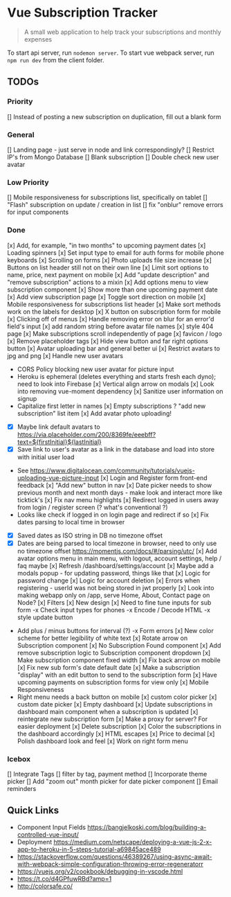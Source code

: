 # Vue Subscription Tracker

> A small web application to help track your subscriptions and monthly expenses

To start api server, run `nodemon server`.
To start vue webpack server, run `npm run dev` from the client folder.

## TODOs
### Priority

[] Instead of posting a new subscription on duplication, fill out a blank form

### General

[] Landing page - just serve in node and link correspondingly?
[] Restrict IP's from Mongo Database
[] Blank subscription
[] Double check new user avatar

### Low Priority
[] Mobile responsiveness for subscriptions list, specifically on tablet
[] "Flash" subscription on update / creation in list
[] fix "onblur" remove errors for input components

### Done

[x] Add, for example, "in two months" to upcoming payment dates
[x] Loading spinners
[x] Set input type to email for auth forms for mobile phone keyboards
[x] Scrolling on forms
[x] Photo uploads file size increase
[x] Buttons on list header still not on their own line
[x] Limit sort options to name, price, next payment on mobile
[x] Add "update description" and "remove subscription" actions to a mixin
[x] Add options menu to view subscription component
[x] Show more than one upcoming payment date
[x] Add view subscription page
[x] Toggle sort direction on mobile
[x] Mobile responsiveness for subscriptions list header
[x] Make sort methods work on the labels for desktop
[x] X button on subscription form for mobile
[x] Clicking off of menus
[x] Handle removing error on blur for an error'd field's input
[x] add random string before avatar file names
[x] style 404 page
[x] Make subscriptions scroll independently of page
[x] favicon / logo
[x] Remove placeholder tags
[x] Hide view button and far right options button
[x] Avatar uploading bar and general better ui
[x] Restrict avatars to jpg and png
[x] Handle new user avatars
- CORS Policy blocking new user avatar for picture input
- Heroku is ephemeral (deletes everything and starts fresh each dyno); need to look into Firebase
[x] Vertical align arrow on modals
[x] Look into removing vue-moment dependency
[x] Sanitize user information on signup
- Capitalize first letter in names
[x] Empty subscriptions ? "add new subscription" list item
[x] Add avatar photo uploading!
- [x] Maybe link default avatars to https://via.placeholder.com/200/8369fe/eeebff?text=${firstInitial}${lastInitial}
- [x] Save link to user's avatar as a link in the database and load into store with initial user load
- See https://www.digitalocean.com/community/tutorials/vuejs-uploading-vue-picture-input
[x] Login and Register form front-end feedback
[x] "Add new" button in nav
[x] Date picker needs to show previous month and next month days - make look and interact more like ticktick's
[x] Fix nav menu highlights
[x] Redirect logged in users away from login / register screen (? what's conventional ?)
- Looks like check if logged in on login page and redirect if so
[x] Fix dates parsing to local time in browser
- [x] Saved dates as ISO string in DB no timezone offset
- [x] Dates are being parsed to local timezone in browser, need to only use no timezone offset https://momentjs.com/docs/#/parsing/utc/
[x] Add avatar options menu in main menu, with logout, account settings, help / faq maybe
[x] Refresh /dashboard/settings/account
[x] Maybe add a modals popup - for updating password, things like that
[x] Logic for password change
[x] Logic for account deletion
[x] Errors when registering - userId was not being stored in jwt properly
[x] Look into making webapp only on /app, serve Home, About, Contact page on Node?
[x] Filters
[x] New design
[x] Need to fine tune inputs for sub form
-x Check input types for phones
-x Encode / Decode HTML
-x style update button
- Add plus / minus buttons for interval (?)
-x Form errors
[x] New color scheme for better legibility of white text
[x] Rotate arrow on Subscription component
[x] No Subscription Found component
[x] Add remove subscription logic to Subscription component dropdown
[x] Make subscription component fixed width
[x] Fix back arrow on mobile
[x] Fix new sub form's date default date
[x] Make a subscription "display" with an edit button to send to the subscription form
[x] Have upcoming payments on subscription forms for view only
[x] Mobile Responsiveness 
- Right menu needs a back button on mobile
[x] custom color picker
[x] custom date picker
[x] Empty dashboard 
[x] Update subscriptions in dashboard main component when a subscription is updated
[x] reintegrate new subscription form
[x] Make a proxy for server? For easier deployment
[x] Delete subscription
[x] Color the subscriptions in the dashboard accordingly
[x] HTML escapes
[x] Price to decimal
[x] Polish dashboard look and feel
  [x] Work on right form menu

### Icebox
[] Integrate Tags
  [] filter by tag, payment method
[] Incorporate theme picker
[] Add "zoom out" month picker for date picker component
[] Email reminders

## Quick Links
- Component Input Fields https://bangjelkoski.com/blog/building-a-controlled-vue-input/
- Deployment https://medium.com/netscape/deploying-a-vue-js-2-x-app-to-heroku-in-5-steps-tutorial-a69845ace489
- https://stackoverflow.com/questions/46389267/using-async-await-with-webpack-simple-configuration-throwing-error-regeneratorr
- https://vuejs.org/v2/cookbook/debugging-in-vscode.html
- https://t.co/d4GPfuwRBd?amp=1
- http://colorsafe.co/